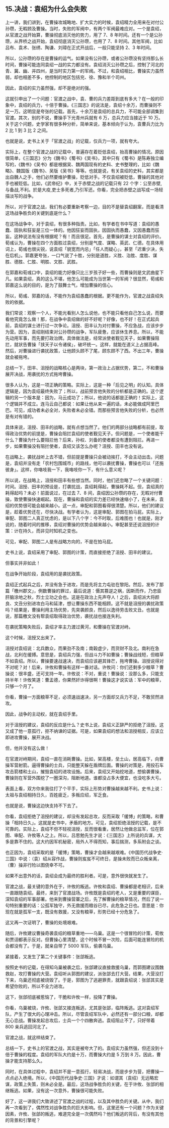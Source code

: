 ## 15.决战：袁绍为什么会失败
上一讲，我们讲到，在曹操攻城略地、扩大实力的时候，袁绍精力全用来在对付公孙瓒，无暇顾及曹操。当时，失败的军阀中，有两个军阀最难应对。一个是袁绍，从官渡之战开始算，曹操彻底消灭他的势力，用了 7、8 年时间。还有一个是公孙瓒，从界桥之战开始，袁绍彻底消灭公孙瓒，也用了 7、8 时间。其他军阀，比如吕布、袁术、张绣、陶谦、刘璋在正式开战后，一般只能坚持 2、3 年时间。


所以，公孙瓒的存在是曹操的运气。如果没有公孙瓒，或者公孙瓒没有坚持那么长时间，曹操可能连同袁绍一战的实力都没有。袁绍消灭公孙瓒之后，控制了河北的青、冀、幽、并四州，是当时实力第一的军阀。不过，和袁绍相比，曹操实力虽然弱，却也相差不多，他控制的地区包括兖、徐、豫和半个司州。


因此，袁绍的实力虽然强，却不是绝对的强。


这就引申出了一个问题：官渡之战中，袁、曹的兵力差距到底有多大？在一般的印象中，袁绍的兵力，十倍于曹操。《三国志》的说法是，袁绍十余万，而曹操则不足一万。这明显是夸张的记载。首先，十余万是袁绍的总兵力，不可能全部调集到官渡。其次，别的不说，曹操手下光青州兵就有 6 万，总兵力应当接近于 10 万。关于这个问题，史学家有很多种分析，简单来说，基本倾向于认为，袁曹兵力比为 2 比 1 到 3 比 2 之间。


也就是说，史书上关于「官渡之战」的记载，仅兵力一项，就有夸大。


实际上，在整个官渡之战的记载中，普遍存在着贬低袁绍，抬高曹操的情况。原因很简单，《三国志》分为《魏书》《蜀书》《吴书》，其中只有《蜀书》是陈寿独立编写的，《魏书》《吴书》都是根据吴、魏两国现有的史料、史书整理的，比如《魏略》、魏国版《魏书》、吴版《吴书》等等。也就是说，有关袁绍的史料，其实都是出自魏人之手，他们必然要维护曹操，贬低对手。不仅袁绍被贬低，曹操的其他对手也被贬低。比如，《武帝纪》中，关于赤壁之战的记载只有 22 个字：公至赤壁,与备战,不利。於是大疫,吏士多死者,乃引军还。你看，完全把赤壁之战写成一场轻描淡写的战争。


所以，对于官渡之战，我们有必要重新考察一边，目的不是替袁绍翻案，而是看清这场战争胜负的关键到底是什么？


在这场战争中，对于袁绍，有很多种指责。比如，有学者在书中写道：袁绍的愚蠢、固执和狂妄是三位一体的。他因狂妄而固执，因固执而愚蠢，又因愚蠢而狂妄。这种说法有没有根据呢？有！而且很足。首先，是曹操的谋士对袁绍的评价。荀彧认为，曹操在四个方面胜过袁绍，分别是气度、谋略、英武、仁德。在具体用词上，荀彧也很尖锐，说袁绍「貌宽而内忌」「任人而疑心」，甚至「迟重少决，失在后机」。郭嘉更夸张，一口气说了十胜，分别是道胜，义胜、治胜、度胜、谋胜、德胜、仁胜、明胜、文胜、武胜。


在郭嘉和荀彧口中，袁绍的能力好像只比三岁孩子好一些，而曹操则是文武曲星下凡。如果袁绍，真的这么不堪，他怎么可能成为当世第一的军阀？很显然，荀彧和郭嘉这么说的目的，是为了鼓舞士气，增加曹操的信心。


所以，荀彧、郭嘉的话，不能作为袁绍愚蠢的根据。更不能作为，官渡之战袁绍失败的依据。


我们常说：观察一个人，不能光看别人怎么说他，也不能只看他自己怎么说，而要看他究竟怎么做！那，在战争中袁绍做的好不好呢？好像，也不好！在正式起兵前，袁绍的谋士进行过一次争论。沮授、田丰认为对付曹操，不应急战，应该步步为营。因为，袁绍刚结束对公孙瓒的战争，军队疲惫，应该休生养息。所以，不能先动用军事，而先要打政治牌。具体做法是，经常派使者觐见天子，如果曹操阻拦，就状告曹操「挟天子以令诸侯」，破坏统一。这样，就能在道义上占据高峰。然后，对曹操进行袭扰政策，让他顾头顾不了尾，顾东顾不了西。不出三年，曹操就会被拖垮。


总结一下，田丰、沮授的战略核心是两块，第一政治上占据优势，第二，不和曹操展开决战，用袭扰的方式拖垮曹操。


很多人认为，这是一项正确的策略。实际上，这是一种「后见之明」的认知。具体逻辑是，因为袁绍最终失败了；所以，战前预言他失败的分析都是正确的。这个逻辑的另一个版本是：因为，马云成功了；所以，他说的话都是正确的！实际上，这个逻辑并不成立。连马云自己都说：如果让他从来一遍的话，未必能做成阿里巴巴。可见，成功者未必全对，失败者未必全错。而那些预言他失败的分析，也必然是有对有错的。


具体来说，沮授、田丰的战略，就有点想当然了。他们的两部分战略都有前提，取得政治优势的前提是，曹操会阻拦袁绍的使者觐见天子。但问题是，一个使者能干什么？曹操为什么要阻拦他？后来，孙权、刘备的使者都没有遭到阻拦。再进一步，如果曹操没有阻拦使者，袁绍又该怎么办呢？沮授、田丰也没有说。


在战略上，袭扰战听上去不错，但前提是曹操只会被动挨打，不会主动出击。问题是，袁绍并没有走「农村包围城市」的路线，他可以袭扰曹操，曹操也可以「还施彼身」。这样，你咯吱我一下，我咯吱你一下，有什么意义呢？


所以说，在战略上，沮授和田丰有些想当然。同时，他们还忽略了一个关键问题：时间。沮授、田丰的预设是，打袭扰战，袁绍耗得起，曹操耗不起。但，袁绍真的耗得起吗？未必！前面说过，在过去 7、8 间，袁绍因公孙瓒的存在，无暇对付曹操，致使曹操快速崛起。现在，曹操和袁绍的实力差已经快速缩小了，在未来，袁绍的优势很可能会越来越小。这一点，审配和郭图看得很清楚。所以，他们的建议是，趁着优势还在，尽快决战。有学者认为，这是审配、郭图在拍马屁。实际上，审配、郭图二人真正忧虑的，是以下八个字：今不时取，后难图也！也就是，刚才说的，随着时间的推移，袁绍对曹操的优势会越来越小。审配甚至还说沮授的计策：计在持久，而非见时知机之变也。


可见，审配、郭图二人是有战略方向的，不是在拍马屁。


史书上说，袁绍采用了审配、郭图的计策，而直接拒绝了沮授、田丰的建议。


但事实并非如此！


在战争开始阶段，袁绍用的是袭扰政策。


袁绍正式起兵之后，并没有急于进攻，而是先将主力屯驻在黎阳。然后，发布了那篇「檄州郡文」，例数曹操的罪过，最后说道：慑其篡逆之祸，因斯而作，乃忠臣肝脑涂地之秋，烈士立功之会也。这是在政治上先声夺人！之后，袁绍派大将颜良、文丑分别进攻白马和延津，想让曹操东西不能相顾。这不就是沮授的袭扰政策吗？结果是，曹操利用主场优势，先突袭颜良，然后以逸待劳击败文丑。也就是说，那篇檄文没有帮袁绍取得政治优势，袭扰战也接连失利。


在袭扰策略失败后，袁绍才率主力渡过黄河，和曹操在官渡对峙。


这个时候，沮授又出来了。


沮授对袁绍说：北兵数众，而果劲不及南；南榖虚少，而货财不及北。南利在急战，北利在缓搏。意思是，袁绍兵力强，但战斗力不如曹操；曹操战线短，但粮草不如袁绍。所以，曹操要速战速决，而袁绍应该避其锋芒，拖垮曹操。沮授说得对不对呢？对！后来，许攸和曹操有这样一番对话。许攸问：你们还剩多少粮草？曹操说：很丰盛，还可支持一年。许攸说：不对，重说！曹操说：没那么多，只能支持半年！许攸笑道：曹孟德，你果然奸诈得很啊！曹操这才说实话：军中的粮草，只够一个月了。


你看，曹操一方面粮草不足，必须速战速决，另一方面却又兵力不足，不敢贸然进攻。


因此，战争的主动权，就在袁绍手里。


对于沮授的建议，袁绍的反应是什么？史书上说，袁绍义正辞严的拒绝了沮授。这又成了他一意孤行，拒不纳谏的证据。可是，如果袁绍的想法和沮授相反，应该立即进攻曹操，展开决战。


但，他并没有这么做！


在官渡对峙期间，袁绍一直在消耗曹操。比如，架高楼，垒土山，居高临下，向曹操军营射箭。逼得曹操的士兵，只能整天躲在盾牌后面。曹操的对策是，用投石车攻击箭楼和土山，摧毁袁绍的进攻设施。后来，袁绍又开始挖地道，想偷袭曹操，曹操则在军营外围挖了一圈深沟，阻断地道。谁都没占多大便宜，也没吃多大亏。


表面上看，双方你来我往打了个平手，实际上形势对曹操越来越不利。史书上说：太祖与袁绍相持日久，百姓疲乏，多叛应绍，军乏食。


也就是说，曹操这边快支持不下去了。


你看，袁绍拒绝了沮授的建议，却没有发起总攻，反而采取「缓博」的策略，和曹操「相持日久」。这就是史书中，矛盾的地方。可见，袁绍拒绝沮授的记载，是不可靠的。实际上，袁绍不但不轻视沮授，反而很看重，居然让他做总监军，位在郭图、审配、许攸等人之上。所以，吕思勉先生才说：《三国志》上所说的兵谋，大多是靠不住的。这大约因军机秘密，局外人不得而知，事后揣测，多系附会之谈。


也正因为，袁绍采取的是「缓博」策略，曹操才会越来越艰难。《中国历代战争史·三国》中说：（袁）绍从容作战，曹操则岌岌不可终日，是操未败而已众叛亲离，（曹）操非行险以图侥幸不可。


如果不出意外的话，袁绍会成为最终的胜利者。可是，意外很快就发生了。


官渡之战，最关键的意外在于，许攸的叛逃。许攸和袁绍、曹操都是老相识，后来一直跟随袁绍。最终，来到了官渡战场。许攸既是袁绍的老人，又是重要的谋臣，深知袁绍的军事部署。他来到曹操营寨之后，先了解曹操的粮草情况，然后了说一句特别重要的话：公孤军独守，外无救援而粮谷已尽，此危急之日也。意思是：你现在就是孤军一支，既没有救援，又没有粮草，形势已经十分危急了。


这又再一次证明了，曹操的处境艰难。


随后，许攸建议曹操奇袭袁绍的粮草重地——乌巢。这是一个很冒险的计策，荀攸和贾诩都表示反对。但曹操心里清楚，这个时候不冒一次险，后面可能连冒险的机会都没有了。于是，就亲自带了 5000 军队，偷袭乌巢。


紧接着，又发生了第二个关键事件：张郃叛逃。


按照史书的记载，在得知乌巢被袭之后，张郃建议直接救援乌巢，而郭图建议围魏救赵，攻打曹操的大营。袁绍听从郭图的建议，派张郃去打大营。结果，大营没打下来，乌巢还彻底被烧毁了。于是，郭图为了逃避罪责，就跟袁绍说：张郃其实是希望你败的，所以不全力进攻。


这下，张郃彻底被惹恼了，干脆和许攸一样，投降了曹操。


你看，乌巢被烧，许攸、张郃又接连叛逃，尤其是张郃，临阵叛逃。这对袁绍军队，产生了很大的心理冲击。所以，尽管袁绍军队中，必然还有一部分口粮，却都无心恋战。曹操发起总攻后，士兵一个个四散奔逃。袁绍阻止不了，只好带着 800 亲兵逃回河北了。


官渡之战，就这样结束了。


总结一下，史书上的官渡之战，其实是被夸大了的。袁绍实力虽然强，但还没到十倍于曹操的程度。袁绍的军队大约是十万，而曹操大约是 5 万到 8 万。因此，曹操才能支持那么久。


同时，在具体过程中，袁绍并不是一意孤行，轻易决战，而是步步为营，把曹操一点点必入绝境。所以，《中国历代战争史·三国》才说：如谓其（袁绍）无远略宏谋，政策上失策，则未必全是。最后，这场战争胜负的关键，在于许攸、张郃的相继叛逃。如果，没有这一次意外，曹操很可能失败。


好了，这一讲我们大致讲述了官渡之战的过程，以及其中胜负的关键。从中，我们再一次看到了，偶然性对战争胜负的巨大影响。但，这里还有一个问题？作为关键因素，许攸、张郃的叛逃，难道完全是一次偶然吗？他们叛逃的背后，有没有其他的背景和引擎呢？

